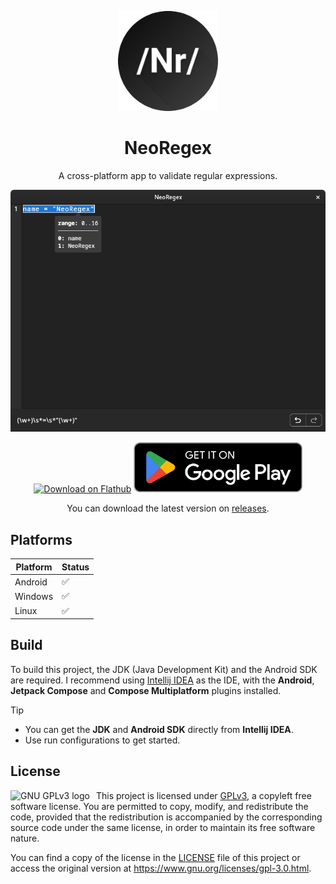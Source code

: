<p align="center">
  <img src="application/assets/ic_launcher.png" alt="NeoRegex logo" height="160" width="160" />
</p>

<h1 align="center">NeoRegex</h1>

<p align="center">
A cross-platform app to validate regular expressions.
</p>

<p align="center">
    <img src="images/desktop-dark.png" alt="NeoRegex desktop app"/>
</p>

<p align="center"> 
    <a href="https://flathub.org/apps/com.neoutils.NeoRegex"><img height="80px" alt="Download on Flathub" src="https://flathub.org/assets/badges/flathub-badge-en.svg"/></a> 
    <a href="https://play.google.com/store/apps/details?id=com.neo.regex"><img height="80px" alt="Get it on Google Play" src="images/playstore_badge.webp"/></a> 
</p>

<p align="center">
    You can download the latest version on <a href="https://github.com/NeoUtils/NeoRegex/releases">releases</a>.
</p>

## Platforms

| Platform | Status |
|----------|--------|
| Android  | ✅      |
| Windows  | ✅      |
| Linux    | ✅      |

## Build

To build this project, the JDK (Java Development Kit) and the Android SDK are required.
I recommend using [Intellij IDEA](https://www.jetbrains.com/idea/download) as the IDE, with the **Android**, **Jetpack
Compose** and **Compose Multiplatform** plugins installed.

> [!TIP]
> - You can get the **JDK** and **Android SDK** directly from **Intellij IDEA**. <br>
> - Use run configurations to get started. <br>

## License

<a href="https://www.gnu.org/licenses/gpl-3.0.html">
  <img src="https://www.gnu.org/graphics/gplv3-127x51.png" alt="GNU GPLv3 logo" align="left" style="margin-right: 10px;">
</a>

This project is licensed under [GPLv3](https://www.gnu.org/licenses/gpl-3.0.html), a copyleft free software license. You
are permitted to copy, modify, and
redistribute the code, provided that the redistribution is accompanied by the corresponding source code under the same
license, in order to maintain its free software nature.

You can find a copy of the license in the [LICENSE](/LICENSE)
file of this project or access the original version at https://www.gnu.org/licenses/gpl-3.0.html.
